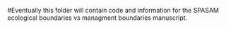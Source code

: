 #Eventually this folder will contain code and information for the SPASAM ecological boundaries vs managment boundaries manuscript.
